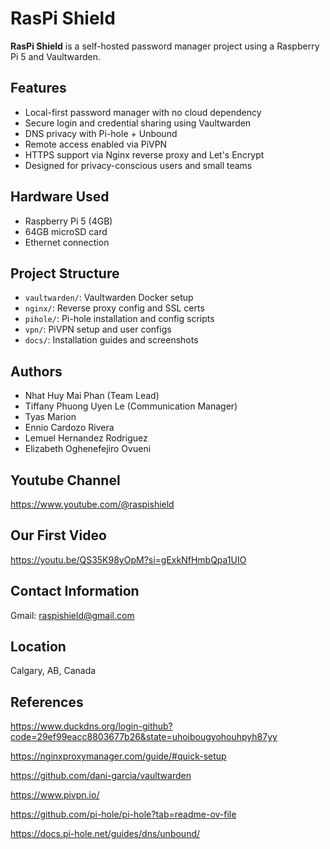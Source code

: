 # RasPi Shield

**RasPi Shield** is a self-hosted password manager project using a Raspberry Pi 5 and Vaultwarden.

## Features

- Local-first password manager with no cloud dependency
- Secure login and credential sharing using Vaultwarden
- DNS privacy with Pi-hole + Unbound
- Remote access enabled via PiVPN
- HTTPS support via Nginx reverse proxy and Let's Encrypt
- Designed for privacy-conscious users and small teams

## Hardware Used

- Raspberry Pi 5 (4GB)
- 64GB microSD card
- Ethernet connection

## Project Structure

- `vaultwarden/`: Vaultwarden Docker setup
- `nginx/`: Reverse proxy config and SSL certs
- `pihole/`: Pi-hole installation and config scripts
- `vpn/`: PiVPN setup and user configs
- `docs/`: Installation guides and screenshots

## Authors

- Nhat Huy Mai Phan (Team Lead)
- Tiffany Phuong Uyen Le (Communication Manager)
- Tyas Marion
- Ennio Cardozo Rivera
- Lemuel Hernandez Rodriguez
- Elizabeth Oghenefejiro Ovueni

## Youtube Channel
https://www.youtube.com/@raspishield

## Our First Video
https://youtu.be/QS35K98yOpM?si=gExkNfHmbQpa1UIO

## Contact Information
Gmail: raspishield@gmail.com

## Location
Calgary, AB, Canada

## References
https://www.duckdns.org/login-github?code=29ef99eacc8803677b26&state=uhoibougyohouhpyh87yy

https://nginxproxymanager.com/guide/#quick-setup

https://github.com/dani-garcia/vaultwarden

https://www.pivpn.io/

https://github.com/pi-hole/pi-hole?tab=readme-ov-file

https://docs.pi-hole.net/guides/dns/unbound/

